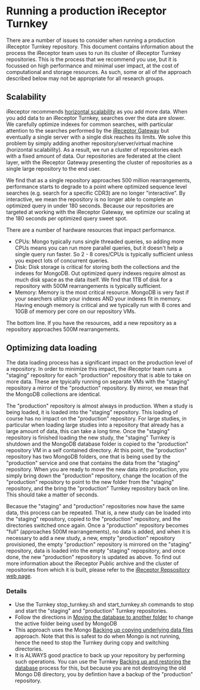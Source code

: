 # Running a production iReceptor Turnkey

There are a number of issues to consider when running a production iReceptor Turnkey repository. This
document contains information about the process the iReceptor team uses to run its cluster of
iReceptor Turnkey repositories. This is the process that we recommend you use, but it is
focussed on high performance and minimal user impact, at the cost of computational and storage
resources. As such, some or all of the approach described below may not be appropriate for all research groups.

## Scalability

iReceptor recommends [horizontal scalability](https://en.wikipedia.org/wiki/Scalability) as you add more data. When you add data to an iReceptor Turnkey, searches
over the data are slower. We carefully optimize indexes for common searches, with particular attention to the searches
performed by the [iReceptor Gateway](http://gateway.ireceptor.org) but eventually a single server with a single disk
reaches its limits. We solve this problem by simply adding another repository/server/virtual machine (horizontal scalability). As a result,
we run a cluster of repositories each with a fixed amount of data. Our repositories are federated at the client layer,
with the iReceptor Gateway presenting the cluster of repositories as a single large repository to the end user.

We find that as a single repository approaches 500 million rearrangements, performance starts to degrade to a point where
optimized sequence level searches (e.g. search for a specific CDR3) are no longer "interactive". By interactive, we mean the
repository is no longer able to complete an optimized query in under 180 seconds. Because our repositories are targeted at
working with the iReceptor Gateway, we optimize our scaling at the 180 seconds per optimized query sweet spot. 

There are a number of hardware resources that impact performance.

- CPUs: Mongo typically runs single threaded queries, so adding more CPUs means you can run more parallel queries, but it doesn't
help a single query run faster. So 2 - 8 cores/CPUs is typically sufficient unless you expect lots of concurrent queries. 
- Disk: Disk storage is critical for storing both the collections and the indexes for MongoDB. Out optimized query indexes require
almost as much disk space as the data itself. We find that 1TB of disk for a repository with 500M rearrangements is typically sufficient.
- Memory: Memory is the most critical resource. MongoDB is very fast if your searchers utilize your indexes AND your indexes fit in memory.
Having enough memory is critical and we typically run with 8 cores and 10GB of memory per core on our repository VMs.

The bottom line. If you have the resources, add a new repository as a repository approaches 500M rearrangements. 

## Optimizing data loading

The data loading process has a significant impact on the production level of a repository.
In order to minimize this impact, the iReceptor team runs a "staging" repository for each "production" repository
that is able to take on more data. These are tpyically running on separate VMs with the "staging" repository a mirror of the "production" repository.
By mirror, we mean that the MongoDB collections are identical. 

The "production" repository is almost always in production. When a study is being loaded, it is loaded into the "staging" repository. 
This loading of course has no impact on the "production" repository. For
large studies, in particular when loading large studies into a repository that already has a large amount of data, this can take a long time.
Once the "staging" repository is finished loading the new study, the "staging" Turnkey is shutdown and the MongoDB database folder is copied to the
"production" repository VM in a self contained directory. At this point, the "production" repository has two MongoDB folders, one that is being used
by the "production" service and one that contains the data from the "staging" repository. When you are ready to move the new data into production, you
simply bring down the "production" repository, change the location of the "production" repository to point to the new folder from the "staging"
repository, and the bring the "production" Turnkey repository back on line. This should take a matter of seconds.

Becasue the "staging" and "production" repositories now have the same data, this process can be repeated. That is, a new study can be loaded
into the "staging" repository, copied to the "production" repository, and the directories switched once again. Once a "production" repository
becomes "full" (approaches 500M rearrangements), no data is added, and when it is necessary to add a new study, a new, empty "production" repository
provisioned, the empty "production" repository is mirrored on the "staging" repository, data is loaded into the empty "staging" repopsitory, and once
done, the new "production" repository is updated as above. To find out more information about the iReceptor Public archive and the cluster of repositories
from which it is built, please refer to the [iReceptor Repsository web page](http://www.ireceptor.org/repositories).

### Details

- Use the Turnkey stop_turnkey.sh and start_turnkey.sh commands to stop and start the "staging" and "production" Turnkey repositories.
- Follow the directions in [Moving the database to another folder](moving_the_database_folder.md) to change the active folder being used by MongoDB
- This approach uses the Mongo [Backing up copying underlying data files](https://docs.mongodb.com/manual/core/backups/#back-up-by-copying-underlying-data-files) approach. Note that this is safest to do when Mongo is not running, hence the need to stop the Turnkey during copy and switching directories.
- It is ALWAYS good practice to back up your repository by performing such operations. You can use the Turnkey [Backing up and restoring the database](database_backup.md) process for this, but because you are not destroying the old Mongo DB directory, you by defintion have a backup of the "production" repository.

